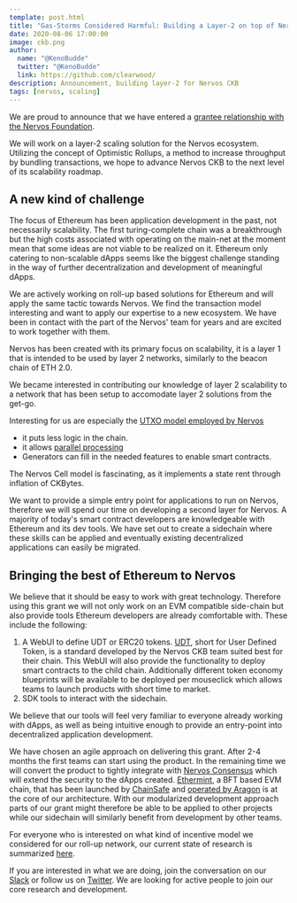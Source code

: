 ```yaml
---
template: post.html
title: "Gas-Storms Considered Harmful: Building a Layer-2 on top of Nervos CKB"
date: 2020-08-06 17:00:00
image: ckb.png
author:
  name: "@KenoBudde"
  twitter: "@KenoBudde"
  link: https://github.com/clearwood/
description: Announcement, building layer-2 for Nervos CKB
tags: [nervos, scaling]
---
```


We are proud to announce that we have entered a [grantee relationship with the Nervos Foundation](https://talk.nervos.org/t/ckb-sidechain-framework/4722).

We will work on a layer-2 scaling solution for the Nervos ecosystem. Utilizing the concept of Optimistic Rollups, a method to increase throughput by bundling transactions, we hope to advance Nervos CKB to the next level of its scalability roadmap.

## A new kind of challenge

The focus of Ethereum has been application development in the past, not necessarily scalability. The first turing-complete chain was a breakthrough but the high costs associated with operating on the main-net at the moment mean that some ideas are not viable to be realized on it. Ethereum only catering to non-scalable dApps seems like the biggest challenge standing in the way of further decentralization and development of meaningful dApps.

We are actively working on roll-up based solutions for Ethereum and will apply the same tactic towards Nervos. We find the transaction model interesting and want to apply our expertise to a new ecosystem. We have been in contact with the part of the Nervos' team for years and are excited to work together with them.

Nervos has been created with its primary focus on scalability, it is a layer 1 that is intended to be used by layer 2 networks, similarly to the beacon chain of ETH 2.0.

We became interested in contributing our knowledge of layer 2 scalability to a network that has been setup to accomodate layer 2 solutions from the get-go.

Interesting for us are especially the [UTXO model employed by Nervos](https://xuejie.space/2020_03_20_what_do_we_mean_when_we_say_account_model/)

- it puts less logic in the chain.
- it allows [parallel processing](https://medium.com/@sunflora98/utxo-vs-account-balance-model-5e6470f4e0cf)
- Generators can fill in the needed features to enable smart contracts.

The Nervos Cell model is fascinating, as it implements a state rent through inflation of CKBytes.

We want to provide a simple entry point for applications to run on Nervos, therefore we will spend our time on developing a second layer for Nervos. A majority of today's smart contract developers are knowledgeable with Ethereum and its dev tools. We have set out to create a sidechain where these skills can be applied and eventually existing decentralized applications can easily be migrated.

## Bringing the best of Ethereum to Nervos

We believe that it should be easy to work with great technology. Therefore using this grant we will not only work on an EVM compatible side-chain but also provide tools Ethereum developers are already comfortable with. These include the following:

1. A WebUI to define UDT or ERC20 tokens. [UDT](https://talk.nervos.org/t/approach-to-designing-a-user-defined-token-standard-on-ckb-part-1/3855), short for User Defined Token, is a standard developed by the Nervos CKB team suited best for their chain.
   This WebUI will also provide the functionality to deploy smart contracts to the child chain.
   Additionally different token economy blueprints will be available to be deployed per mouseclick which allows teams to launch products with short time to market.
2. SDK tools to interact with the sidechain.

We believe that our tools will feel very familiar to everyone already working with dApps, as well as being intuitive enough to provide an entry-point into decentralized application development.

We have chosen an agile approach on delivering this grant. After 2-4 months the first teams can start using the product. In the remaining time we will convert the product to tightly integrate with [Nervos Consensus](https://docs.nervos.org/docs/basics/concepts/consensus) which will extend the security to the dApps created. [Ethermint](https://ethermint.zone/), a BFT based EVM chain, that has been launched by [ChainSafe](https://chainsafe.io/) and [operated by Aragon](https://blog.aragon.one/aragon-chain/) is at the core of our architecture. With our modularized development approach parts of our grant might therefore be able to be applied to other projects while our sidechain will similarly benefit from development by other teams.

For everyone who is interested on what kind of incentive model we considered for our roll-up network, our current state of research is summarized [here](https://hackmd.io/mx52xPZuQyejWFItbmQmTg).

If you are interested in what we are doing, join the conversation on our [Slack](http://join.leapdao.org) or follow us on [Twitter](https://twitter.com/leapdao). We are looking for active people to join our core research and development.
